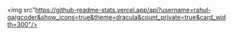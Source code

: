 <img src"https://github-readme-stats.vercel.app/api?username=rahul-gargcoder&show_icons=true&theme=dracula&count_private=true&card_width=300"/>
